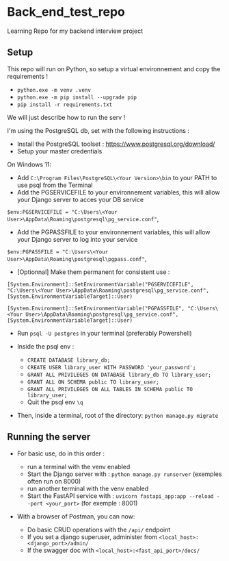 # Back_end_test_repo
Learning Repo for my backend interview project

## Setup
This repo will run on Python, so setup a virtual environnement and copy the requirements !
- `python.exe -m venv .venv`
- `python.exe -m pip install --upgrade pip`
- `pip install -r requirements.txt`

We will just describe how to run the serv !

I'm using the PostgreSQL db, set with the following instructions :

- Install the PostgreSQL toolset : https://www.postgresql.org/download/
- Setup your master credentials

On Windows 11:
- Add `C:\Program Files\PostgreSQL\<Your Version>\bin` to your PATH to use psql from the Terminal
- Add the PGSERVICEFILE to your environnement variables, this will allow your Django server to acces your DB service 


`$env:PGSERVICEFILE = "C:\Users\<Your User>\AppData\Roaming\postgresql\pg_service.conf"`,


- Add the PGPASSFILE to your environnement variables, this will allow your Django server to log into your service


`$env:PGPASSFILE = "C:\Users\<Your User>\AppData\Roaming\postgresql\pgpass.conf"`,


- [Optionnal] Make them permanent for consistent use :


`[System.Environment]::SetEnvironmentVariable("PGSERVICEFILE", "C:\Users\<Your User>\AppData\Roaming\postgresql\pg_service.conf", [System.EnvironmentVariableTarget]::User)`


`[System.Environment]::SetEnvironmentVariable("PGPASSFILE", "C:\Users\<Your User>\AppData\Roaming\postgresql\pg_service.conf", [System.EnvironmentVariableTarget]::User)`


- Run `psql -U postgres` in your terminal (preferably Powershell)
- Inside the psql env : 
    - `CREATE DATABASE library_db;`
    - `CREATE USER library_user WITH PASSWORD 'your_password';`
    - `GRANT ALL PRIVILEGES ON DATABASE library_db TO library_user;`
    - `GRANT ALL ON SCHEMA public TO library_user;`
    - `GRANT ALL PRIVILEGES ON ALL TABLES IN SCHEMA public TO library_user;`
    - Quit the psql env `\q`

- Then, inside a terminal, root of the directory: `python manage.py migrate`

## Running the server

- For basic use, do in this order :
    - run a terminal with the venv enabled
    - Start the Django server with : `python manage.py runserver` (exemples often run on 8000)
    - run another terminal with the venv enabled
    - Start the FastAPI service with : `uvicorn fastapi_app:app --reload --port <your_port>` (for exemple : 8001)

- With a browser of Postman, you can now:
    - Do basic CRUD operations with the `/api/` endpoint
    - If you set a django superuser, administer from `<local_host>:<django_port>/admin/`
    - If the swagger doc with `<local_host>:<fast_api_port>/docs/`




